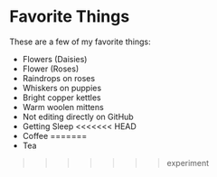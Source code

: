 # Favorite Things

These are a few of my favorite things:

- Flowers (Daisies)
- Flower (Roses)
- Raindrops on roses
- Whiskers on puppies
- Bright copper kettles
- Warm woolen mittens
- Not editing directly on GitHub
- Getting Sleep
<<<<<<< HEAD
- Coffee
=======
- Tea
>>>>>>> experiment
